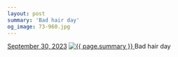 ```yaml
---
layout: post
summary: 'Bad hair day'
og_image: 73-960.jpg
---
```


<p>
  <time>
    <a href="/73">September 30, 2023</a>
  </time>
  <a href="/73">
    <img src="{{ site.assets_url }}/73-480.jpg" srcset="{{ site.assets_url }}/73-240.jpg 240w, {{ site.assets_url }}/73-480.jpg 480w, {{ site.assets_url }}/73-720.jpg 720w, {{ site.assets_url }}/73-960.jpg 960w" sizes="(min-width: 700px) 50vw, calc(100vw - 2rem)" alt="{{ page.summary }}" />
  </a>
  <span>Bad hair day</span>
</p>
